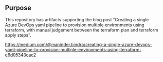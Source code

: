 ## Purpose
This repository has artifacts supporting the blog post "Creating a single Azure DevOps yaml pipeline to provision multiple environments using terraform, with manual judgement between the terraform plan and terraform apply steps".

https://medium.com/@maninder.bindra/creating-a-single-azure-devops-yaml-pipeline-to-provision-multiple-environments-using-terraform-e6d05343cae2
